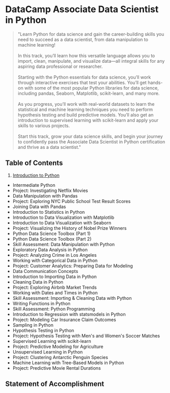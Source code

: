 # DataCamp Associate Data Scientist in Python
> "Learn Python for data science and gain the career-building skills you need to succeed as a data scientist, from data manipulation to machine learning!<br><br>
In this track, you’ll learn how this versatile language allows you to import, clean, manipulate, and visualize data—all integral skills for any aspiring data professional or researcher.<br><Br>
Starting with the Python essentials for data science, you’ll work through interactive exercises that test your abilities. You’ll get hands-on with some of the most popular Python libraries for data science, including pandas, Seaborn, Matplotlib, scikit-learn, and many more.<br><br>
As you progress, you’ll work with real-world datasets to learn the statistical and machine learning techniques you need to perform hypothesis testing and build predictive models. You’ll also get an introduction to supervised learning with scikit-learn and apply your skills to various projects.<Br><Br>
Start this track, grow your data science skills, and begin your journey to confidently pass the Associate Data Scientist in Python certification and thrive as a data scientist."

## Table of Contents
01. [Introduction to Python](https://github.com/KailaniBailey/DATACAMP-Associate-Data-Scientist-in-Python/blob/main/01.%20Introduction%20to%20Python/README.md)
- Intermediate Python
- Project: Investigating Netflix Movies
- Data Manipulation with Pandas
- Project: Exploring NYC Public School Test Result Scores
- Joining Data with Pandas
- Introduction to Statistics in Python
- Introduction to Data Visualization with Matplotlib
- Introduction to Data Visualization with Seaborn
- Project: Visualizing the History of Nobel Prize Winners
- Python Data Science Toolbox (Part 1)
- Python Data Science Toolbox (Part 2)
- Skill Assessment: Data Manipulation with Python
- Exploratory Data Analysis in Python
- Project: Analyzing Crime in Los Angeles
- Working with Categorical Data in Python
- Project: Customer Analytics: Preparing Data for Modeling
- Data Communication Concepts
- Introduction to Importing Data in Python
- Cleaning Data in Python
- Project: Exploring Airbnb Market Trends
- Working with Dates and Times in Python
- Skill Assessment: Importing & Cleaning Data with Python
- Writing Functions in Python
- Skill Assessment: Python Programming
- Introduction to Regression with statsmodels in Python
- Project: Modeling Car Insurance Claim Outcomes
- Sampling in Python
- Hypothesis Testing in Python
- Project: Hypothesis Testing with Men's and Women's Soccer Matches
- Supervised Learning with scikit-learn
- Project: Predictive Modeling for Agriculture
- Unsupervised Learning in Python
- Project: Clustering Antarctic Penguin Species
- Machine Learning with Tree-Based Models in Python
- Project: Predictive Movie Rental Durations
## Statement of Accomplishment
